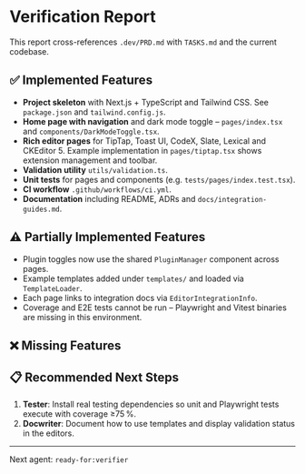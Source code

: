 # Verification Report

This report cross-references `.dev/PRD.md` with `TASKS.md` and the current codebase.

## ✅ Implemented Features

- **Project skeleton** with Next.js + TypeScript and Tailwind CSS. See `package.json` and `tailwind.config.js`.
- **Home page with navigation** and dark mode toggle – `pages/index.tsx` and `components/DarkModeToggle.tsx`.
- **Rich editor pages** for TipTap, Toast UI, CodeX, Slate, Lexical and CKEditor 5. Example implementation in `pages/tiptap.tsx` shows extension management and toolbar.
- **Validation utility** `utils/validation.ts`.
- **Unit tests** for pages and components (e.g. `tests/pages/index.test.tsx`).
- **CI workflow** `.github/workflows/ci.yml`.
- **Documentation** including README, ADRs and `docs/integration-guides.md`.

## ⚠️ Partially Implemented Features

- Plugin toggles now use the shared `PluginManager` component across pages.
- Example templates added under `templates/` and loaded via `TemplateLoader`.
- Each page links to integration docs via `EditorIntegrationInfo`.
- Coverage and E2E tests cannot be run – Playwright and Vitest binaries are missing in this environment.

## ❌ Missing Features

<!-- All major features implemented -->
<!-- Placeholder section kept for future items -->

## 📋 Recommended Next Steps

1. **Tester**: Install real testing dependencies so unit and Playwright tests execute with coverage ≥75 %.
2. **Docwriter**: Document how to use templates and display validation status in the editors.

---

Next agent: `ready-for:verifier`
